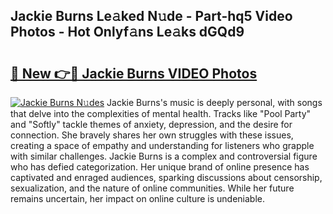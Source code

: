 ## Jackie Burns Le𝚊ked N𝚞de - Part-hq5 Video Photos - Hot Onlyf𝚊ns Le𝚊ks dGQd9

# <h2><a href="http://ab33562.deff.icu/?id=Jackie+Burns">🔗 New 👉🔴 Jackie Burns VIDEO Photos</a></h2>

[![Jackie Burns N𝚞des](https://i.imgur.com/rIISA9y.gif)](http://ab33562.deff.icu/?id=Jackie+Burns)
Jackie Burns's music is deeply personal, with songs that delve into the complexities of mental health. Tracks like "Pool Party" and "Softly" tackle themes of anxiety, depression, and the desire for connection. She bravely shares her own struggles with these issues, creating a space of empathy and understanding for listeners who grapple with similar challenges. Jackie Burns is a complex and controversial figure who has defied categorization. Her unique brand of online presence has captivated and enraged audiences, sparking discussions about censorship, sexualization, and the nature of online communities. While her future remains uncertain, her impact on online culture is undeniable.
